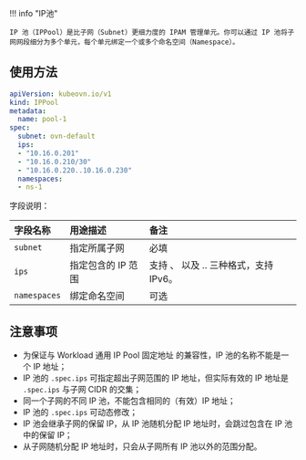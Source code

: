 
!!! info "IP池"

    IP 池（IPPool）是比子网（Subnet）更细力度的 IPAM 管理单元。你可以通过 IP 池将子网网段细分为多个单元，每个单元绑定一个或多个命名空间（Namespace）。

## 使用方法

```yaml linenums="1"
apiVersion: kubeovn.io/v1
kind: IPPool
metadata:
  name: pool-1
spec:
  subnet: ovn-default
  ips:
  - "10.16.0.201"
  - "10.16.0.210/30"
  - "10.16.0.220..10.16.0.230"
  namespaces:
  - ns-1
```

字段说明：

| 字段名称         | 用途描述                                                                                                                       | 备注                       |
|:-------------|:---------------------------------------------------------------------------------------------------------------------------|:-------------------------|
| `subnet`     | 指定所属子网                              | 必填                       |
| `ips`        | 指定包含的 IP 范围	 | 支持 、 以及 .. 三种格式，支持 IPv6。 | 
| `namespaces` | 绑定命名空间                       | 可选                       |

## 注意事项

- 为保证与 Workload 通用 IP Pool 固定地址 的兼容性，IP 池的名称不能是一个 IP 地址；
- IP 池的 `.spec.ips` 可指定超出子网范围的 IP 地址，但实际有效的 IP 地址是 `.spec.ips` 与子网 CIDR 的交集；
- 同一个子网的不同 IP 池，不能包含相同的（有效）IP 地址；
- IP 池的 `.spec.ips` 可动态修改；
- IP 池会继承子网的保留 IP，从 IP 池随机分配 IP 地址时，会跳过包含在 IP 池中的保留 IP；
- 从子网随机分配 IP 地址时，只会从子网所有 IP 池以外的范围分配。